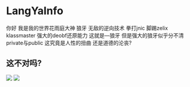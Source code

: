 # LangYaInfo
你好 我是我的世界花雨庭大神 狼牙 无敌的逆向技术 拳打jnic 脚踢zelix klassmaster 强大的deobf还原能力 这就是—狼牙 但是强大的狼牙似乎分不清private与public 这究竟是人性的扭曲 还是道德的沦丧?
## 这不对吗?
![](https://raw.githubusercontent.com/purel4nd/LangYaInfo/main/LangYa1.png)
![](https://raw.githubusercontent.com/purel4nd/LangYaInfo/main/Velocity%20Onlyground%20by%20LangYa.jpg)

